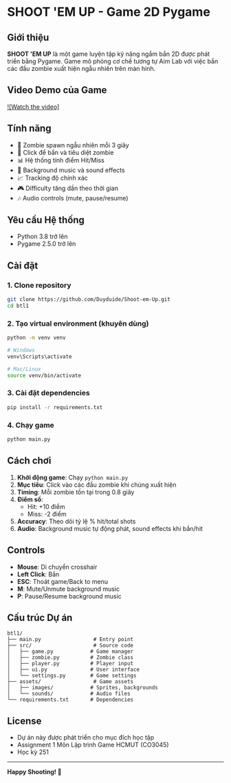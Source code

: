 # SHOOT 'EM UP - Game 2D Pygame

## Giới thiệu

**SHOOT 'EM UP** là một game luyện tập kỹ năng ngắm bắn 2D được phát triển bằng Pygame. Game mô phỏng cơ chế tương tự Aim Lab với việc bắn các đầu zombie xuất hiện ngẫu nhiên trên màn hình.

## Video Demo của Game
[![Watch the video]](https://youtu.be/7tuKYZA5FOk)
## Tính năng

- 🎯 Zombie spawn ngẫu nhiên mỗi 3 giây
- 🔫 Click để bắn và tiêu diệt zombie
- 📊 Hệ thống tính điểm Hit/Miss
- 🎵 Background music và sound effects
- 📈 Tracking độ chính xác  
- 🎮 Difficulty tăng dần theo thời gian
- 🎶 Audio controls (mute, pause/resume)

## Yêu cầu Hệ thống

- Python 3.8 trở lên
- Pygame 2.5.0 trở lên

## Cài đặt

### 1. Clone repository
```bash
git clone https://github.com/Duyduide/Shoot-em-Up.git
cd btl1
```

### 2. Tạo virtual environment (khuyên dùng)
```bash
python -m venv venv

# Windows
venv\Scripts\activate

# Mac/Linux
source venv/bin/activate
```

### 3. Cài đặt dependencies
```bash
pip install -r requirements.txt
```

### 4. Chạy game
```bash
python main.py
```

## Cách chơi

1. **Khởi động game**: Chạy `python main.py`
2. **Mục tiêu**: Click vào các đầu zombie khi chúng xuất hiện
3. **Timing**: Mỗi zombie tồn tại trong 0.8 giây
4. **Điểm số**: 
   - Hit: +10 điểm
   - Miss: -2 điểm
5. **Accuracy**: Theo dõi tỷ lệ % hit/total shots
6. **Audio**: Background music tự động phát, sound effects khi bắn/hit

## Controls

- **Mouse**: Di chuyển crosshair
- **Left Click**: Bắn
- **ESC**: Thoát game/Back to menu
- **M**: Mute/Unmute background music
- **P**: Pause/Resume background music

## Cấu trúc Dự án

```
btl1/
├── main.py                 # Entry point
├── src/                    # Source code
│   ├── game.py            # Game manager
│   ├── zombie.py          # Zombie class
│   ├── player.py          # Player input
│   ├── ui.py              # User interface
│   └── settings.py        # Game settings
├── assets/                 # Game assets
│   ├── images/            # Sprites, backgrounds
│   └── sounds/            # Audio files
└── requirements.txt       # Dependencies
```

## License

- Dự án này được phát triển cho mục đích học tập 
- Assignment 1 Môn Lập trình Game HCMUT (CO3045) 
- Học kỳ 251

---

**Happy Shooting! 🎯**
